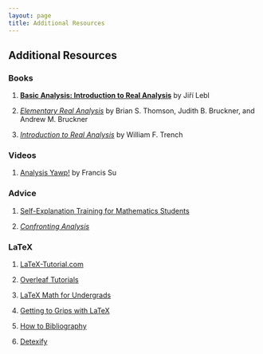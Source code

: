 ```yaml
---
layout: page
title: Additional Resources
---
```


## Additional Resources

### Books

1.  [**Basic Analysis: Introduction to Real Analysis**](https://www.jirka.org/ra/) by Jiří Lebl

2.  [*Elementary Real Analysis*](http://www.classicalrealanalysis.info/com/Elementary-Real-Analysis.php)
    by Brian S. Thomson, Judith B. Bruckner, and Andrew M. Bruckner

3.  [*Introduction to Real Analysis*](https://digitalcommons.trinity.edu/mono/7/) by William F. Trench



### Videos

1.  [Analysis Yawp!](http://analysisyawp.blogspot.com) by Francis Su



### Advice

1.  [Self-Explanation Training for Mathematics Students](https://www.lboro.ac.uk/media/media/schoolanddepartments/mathematics-education-centre/downloads/research/SE-booklet.pdf)

2.  [*Confronting Analysis*](https://marktomforde.com/academic/mathmajors/mathmajors.html#FunLinks)


### LaTeX

1.  [LaTeX-Tutorial.com](https://www.latex-tutorial.com)

2.  [Overleaf Tutorials](https://www.overleaf.com/learn/latex/Tutorials)

3.  [LaTeX Math for Undergrads](http://tug.ctan.org/info/undergradmath/undergradmath.pdf)

4.  [Getting to Grips with LaTeX](https://www.andy-roberts.net/writing/latex)

5.  [How to Bibliography](https://zteitler.github.io/assets/how-to-bibliography.pdf)

6.  [Detexify](https://detexify.kirelabs.org/classify.html)
